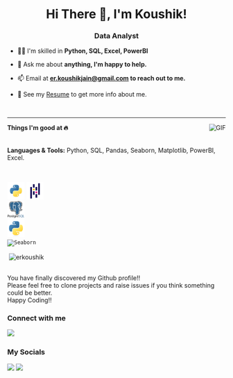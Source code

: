 <h1 align="center">Hi There 👋, I'm Koushik!</h1>
<h3 align="center"> Data Analyst</h3>

- 👨‍💻 I'm skilled in **Python, SQL, Excel, PowerBI**

- 💬 Ask me about **anything, I'm happy to help.**

- 📫 Email at **er.koushikjain@gmail.com to reach out to me.**

- 📄 See my [Resume](https://docs.google.com/document/d/1v_wEWXWLhKujgj732MyCzJrhXG-vqKJDl1HSVLvuMZQ/edit) to get more info about me.
<br/>
</em>

<hr>
<div>
<p>
<img align="right" alt="GIF" src="https://media.giphy.com/media/L8K62iTDkzGX6/giphy.gif" />

**Things I'm good at :fire:**
  <br/>
  <br/>
  <br/>
**Languages & Tools:** Python, SQL, Pandas, Seaborn, Matplotlib, PowerBI, Excel.
<br/>
  <br/>
  <br/>

<code><img height="40" src="https://raw.githubusercontent.com/github/explore/80688e429a7d4ef2fca1e82350fe8e3517d3494d/topics/python/python.png" title="python"></code>
<code><img height="40" src="https://raw.githubusercontent.com/devicons/devicon/2ae2a900d2f041da66e950e4d48052658d850630/icons/pandas/pandas-original.svg" title="pandas"> </code>
<code><img height="40" src="https://raw.githubusercontent.com/devicons/devicon/master/icons/postgresql/postgresql-original-wordmark.svg" title="postgresql" > </code>
<code><img height="40" src="https://raw.githubusercontent.com/devicons/devicon/master/icons/python/python-original.svg" title="Python" > </code>
<code><img height="40" src="https://seaborn.pydata.org/_images/logo-mark-lightbg.svg" title = "Seaborn" > </code>
</p>
</div>
<p>&nbsp;<img align="center" src="https://github-readme-stats.vercel.app/api?username=erkoushik&show_icons=true&locale=en&hide_border=true" alt="erkoushik" /></p>


<br/>
You have finally discovered my Github profile!!
<br/>
Please feel free to clone projects and raise issues if you think something could be better.
<br/>
Happy Coding!!

### Connect with me
[<img target="_blank" src="https://img.icons8.com/bubbles/100/000000/secured-letter.png">](mailto:er.koushikjain@gmail.com)


### My Socials

[<img target="_blank" src="https://img.icons8.com/bubbles/100/000000/linkedin.png">](https://linkedin.com/in/https://www.linkedin.com/in/koushik-jainkj/) 
 [<img target="_blank" src="https://img.icons8.com/bubbles/100/000000/instagram-new.png">](https://www.instagram.com/kskshik/)



```python

```


